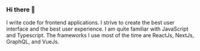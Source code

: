 ### Hi there 👋

I write code for frontend applications. I strive to create the best user interface and the best user experience. I am quite familiar with JavaScript and Typescript. The frameworks I use most of the time are ReactJs, NextJs, GraphQL, and VueJs.

<!--
**MichaelGee/MichaelGee** is a ✨ _special_ ✨ repository because its `README.md` (this file) appears on your GitHub profile.

Here are some ideas to get you started:

- 🔭 I’m currently working on ...
udux.com
- 🌱 I’m currently learning ...
VueJs
- 👯 I’m looking to collaborate on ...
- 🤔 I’m looking for help with ...
- 💬 Ask me about ...
- 📫 How to reach me: ...
- 😄 Pronouns: ...
- ⚡ Fun fact: ...
-->
